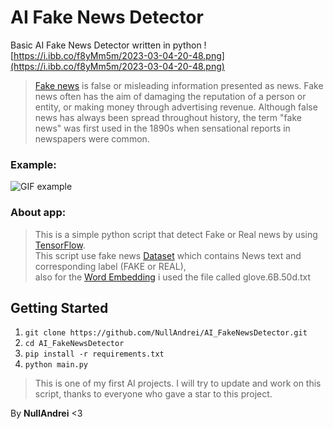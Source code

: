 # AI Fake News Detector
Basic AI Fake News Detector written in python
![https://i.ibb.co/f8yMm5m/2023-03-04-20-48.png](https://i.ibb.co/f8yMm5m/2023-03-04-20-48.png)
> [Fake news](https://en.wikipedia.org/wiki/Fake_news) is false or misleading information presented as news. Fake news often has the aim of damaging the reputation of a person or entity, or making money through advertising revenue. Although false news has always been spread throughout history, the term "fake news" was first used in the 1890s when sensational reports in newspapers were common.
### Example:
![GIF example](https://gifyu.com/images/ezgif.com-video-to-gif25c19cf7475c2212.gif)

### About app:
> This is a simple python script that detect Fake or Real news by using [TensorFlow](https://www.tensorflow.org/).<br>
This script use fake news [Dataset](https://en.wikipedia.org/wiki/Data_set) which contains News text and corresponding label (FAKE or REAL),<br>
also for the [Word Embedding](https://en.wikipedia.org/wiki/Word_embedding) i used the file called glove.6B.50d.txt

## Getting Started
1. ```git clone https://github.com/NullAndrei/AI_FakeNewsDetector.git```
2. ```cd AI_FakeNewsDetector```
3. ```pip install -r requirements.txt```
4. ```python main.py```

> This is one of my first AI projects. I will try to update and work on this script, thanks to everyone who gave a star to this project.

By **NullAndrei** <3
